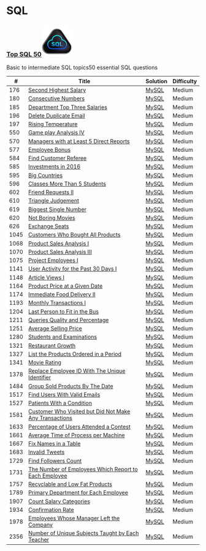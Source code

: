 SQL
========

### [Top SQL 50](https://leetcode.com/studyplan/top-sql-50/)<img src="https://github.com/jesse980107/SQL/blob/main/Top_SQL_50.gif" alt="Cool Animation" width="80" height="80" />
Basic to intermediate SQL topics50 essential SQL questions


| # | Title | Solution | Difficulty |
|---| ----- | -------- | ---------- |
|176|[Second Highest Salary]()| [MySQL](./SQL%2050/176%23.sql)|Medium|
|180|[Consecutive Numbers]()| [MySQL](./SQL%2050/180%23.sql)|Medium|
|185|[Department Top Three Salaries]()| [MySQL](./SQL%2050/185%23.sql)|Medium|
|196|[Delete Duplicate Email]()| [MySQL](./SQL%2050/196%23.sql)|Medium|
|197|[Rising Temperature]()| [MySQL](./SQL%2050/197%23.sql)|Medium|
|550|[Game play Analysis IV]()| [MySQL](./SQL%2050/550%23.sql)|Medium|
|570|[Managers with at Least 5 Direct Reports]()| [MySQL](./SQL%2050/570%23.sql)|Medium|
|577|[Employee Bonus]()| [MySQL](./SQL%2050/577%23.sql)|Medium|
|584|[Find Customer Referee]()| [MySQL](./SQL%2050/584%23.sql)|Medium|
|585|[Investments in 2016]()| [MySQL](./SQL%2050/585%23.sql)|Medium|
|595|[Big Countries]()| [MySQL](./SQL%2050/595%23.sql)|Medium|
|596|[Classes More Than 5 Students]()| [MySQL](./SQL%2050/596%23.sql)|Medium|
|602|[Friend Requests II]()| [MySQL](./SQL%2050/602%23.sql)|Medium|
|610|[Triangle Judgement]()| [MySQL](./SQL%2050/610%23.sql)|Medium|
|619|[Biggest Single Number]()| [MySQL](./SQL%2050/619%23.sql)|Medium|
|620|[Not Boring Movies]()| [MySQL](./SQL%2050/620%23.sql)|Medium|
|626|[Exchange Seats]()| [MySQL](./SQL%2050/626%23.sql)|Medium|
|1045|[Customers Who Bought All Products]()| [MySQL](./SQL%2050/1045%23.sql)|Medium|
|1068|[Product Sales Analysis I]()| [MySQL](./SQL%2050/1068%23.sql)|Medium|
|1070|[Product Sales Analysis III]()| [MySQL](./SQL%2050/1070%23.sql)|Medium|
|1075|[Project Employees I]()| [MySQL](./SQL%2050/1075%23.sql)|Medium|
|1141|[User Activity for the Past 30 Days I]()| [MySQL](./SQL%2050/1141%23.sql)|Medium|
|1148|[Article Views I]()| [MySQL](./SQL%2050/1148%23.sql)|Medium|
|1164|[Product Price at a Given Date]()| [MySQL](./SQL%2050/1164%23.sql)|Medium|
|1174|[Immediate Food Delivery II]()| [MySQL](./SQL%2050/1174%23.sql)|Medium|
|1193|[Monthly Transactions I]()| [MySQL](./SQL%2050/1193%23.sql)|Medium|
|1204|[Last Person to Fit in the Bus]()| [MySQL](./SQL%2050/1204%23.sql)|Medium|
|1211|[Queries Quality and Percentage]()| [MySQL](./SQL%2050/1211%23.sql)|Medium|
|1251|[Average Selling Price]()| [MySQL](./SQL%2050/1251%23.sql)|Medium|
|1280|[Students and Examinations]()| [MySQL](./SQL%2050/1280%23.sql)|Medium|
|1321|[Restaurant Growth]()| [MySQL](./SQL%2050/1321%23.sql)|Medium|
|1327|[List the Products Ordered in a Period]()| [MySQL](./SQL%2050/1327%23.sql)|Medium|
|1341|[Movie Rating]()| [MySQL](./SQL%2050/1341%23.sql)|Medium|
|1378|[Replace Employee ID With The Unique Identifier]()| [MySQL](./SQL%2050/1378%23.sql)|Medium|
|1484|[Group Sold Products By The Date]()| [MySQL](./SQL%2050/1484%23.sql)|Medium|
|1517|[Find Users With Valid Emails]()| [MySQL](./SQL%2050/1517%23.sql)|Medium|
|1527|[Patients With a Condition]()| [MySQL](./SQL%2050/1527%23.sql)|Medium|
|1581|[Customer Who Visited but Did Not Make Any Transactions]()| [MySQL](./SQL%2050/1581%23.sql)|Medium|
|1633|[Percentage of Users Attended a Contest]()| [MySQL](./SQL%2050/1633%23.sql)|Medium|
|1661|[Average Time of Process per Machine]()| [MySQL](./SQL%2050/1661%23.sql)|Medium|
|1667|[Fix Names in a Table]()| [MySQL](./SQL%2050/1667%23.sql)|Medium|
|1683|[Invalid Tweets]()| [MySQL](./SQL%2050/1683%23.sql)|Medium|
|1729|[Find Followers Count]()| [MySQL](./SQL%2050/1729%23.sql)|Medium|
|1731|[The Number of Employees Which Report to Each Employee]()| [MySQL](./SQL%2050/1731%23.sql)|Medium|
|1757|[Recyclable and Low Fat Products]()| [MySQL](./SQL%2050/1757%23.sql)|Medium|
|1789|[Primary Department for Each Employee]()| [MySQL](./SQL%2050/1789%23.sql)|Medium|
|1907|[Count Salary Categories]()| [MySQL](./SQL%2050/1907%23.sql)|Medium|
|1934|[Confirmation Rate]()| [MySQL](./SQL%2050/1934%23.sql)|Medium|
|1978|[Employees Whose Manager Left the Company]()| [MySQL](./SQL%2050/1978%23.sql)|Medium|
|2356|[Number of Unique Subjects Taught by Each Teacher]()| [MySQL](./SQL%2050/2356%23.sql)|Medium|











